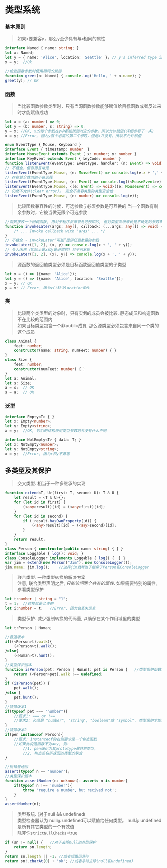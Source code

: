 # 类型系统

### 基本原则

> 如果x要兼容y，那么y至少具有与x相同的属性

```ts
interface Named { name: string; }
let x: Named;
let y = { name: 'Alice', location: 'Seattle' }; // y's inferred type is { name: string; location: string; }
x = y;  //Ok

//检查函数参数时使用相同的规则
function greet(n: Named) { console.log('Hello, ' + n.name); }
greet(y); // OK
```

### 函数
> 当比较函数参数类型时，只有当源函数参数能够赋值给目标函数或者反过来时才能赋值成功

```ts
let x = (a: number) => 0;
let y = (b: number, s: string) => 0;
y = x; //OK, x的每个参数在y中都能找到对应的参数，所以允许赋值(详细参看下一条)
x = y; //Error, 因为y有个必需的第二个参数，但是x并没有，所以不允许赋值

enum EventType { Mouse, Keyboard }
interface Event { timestamp: number; }
interface MouseEvent extends Event { x: number; y: number }
interface KeyEvent extends Event { keyCode: number }
function listenEvent(eventType: EventType, handler: (n: Event) => void) { /* ... */ }
// 不健全，但有用且常见
listenEvent(EventType.Mouse, (e: MouseEvent) => console.log(e.x + ',' + e.y));
// 存在健全性时的不良选择
listenEvent(EventType.Mouse, (e: Event) => console.log((<MouseEvent>e).x + ',' + (<MouseEvent>e).y));
listenEvent(EventType.Mouse, <(e: Event) => void>((e: MouseEvent) => console.log(e.x + ',' + e.y)));
// 仍然不允许(clear error)。 完全不兼容类型的类型安全性
listenEvent(EventType.Mouse, (e: number) => console.log(e));
```
> 比较函数兼容性的时候，可选参数与必须参数是可互换的
> 当一个函数有剩余参数时，它被当做无限个可选参数

```ts
//函数接收一个回调函数, 用对于程序员来说是可预知的, 但对类型系统来说是不确定的参数来调用
function invokeLater(args: any[], callback: (...args: any[]) => void) {
    /* ... Invoke callback with 'args' ... */
}
// 不健全 - invokeLater“可能”提供任意数量的参数
invokeLater([1, 2], (x, y) => console.log(x + ', ' + y));
// 令人困惑（实际上是x和y是必需的）且不可发现
invokeLater([1, 2], (x?, y?) => console.log(x + ', ' + y));
```

> 源函数的返回值类型必须是目标函数返回值类型的子类型

```ts
let x = () => ({name: 'Alice'});
let y = () => ({name: 'Alice', location: 'Seattle'});
x = y; // OK
y = x; // Error, 因为x()缺少location属性
```
### 类
> 比较两个类类型的对象时，只有实例的成员会被比较. 静态成员和构造函数不在比较的范围内<br>
> 如果目标类型包含一个非public成员, 那么源类型必须包含来自同一个类的这个成员

```ts
class Animal {
    feet: number;
    constructor(name: string, numFeet: number) { }
}
class Size {
    feet: number;
    constructor(numFeet: number) { }
}
let a: Animal;
let s: Size;
a = s;  // OK
s = a;  // OK
```

### 泛型
```ts
interface Empty<T> { }
let x: Empty<number>;
let y: Empty<string>;
x = y;  //OK, 它们的结构使用类型参数时并没有什么不同

interface NotEmpty<T> { data: T; }
let x: NotEmpty<number>;
let y: NotEmpty<string>;
x = y;  //Error, 因为x和y不兼容
```
## 多类型及其保护
> 交叉类型. 相当于一种多继承的实现

```ts
function extend<T, U>(first: T, second: U): T & U {
    let result = <T & U>{};
    for (let id in first) {
        (<any>result)[id] = (<any>first)[id];
    }
    for (let id in second) {
        if (!result.hasOwnProperty(id)) {
            (<any>result)[id] = (<any>second)[id];
        }
    }
    return result;
}
class Person { constructor(public name: string) { } }
interface Loggable { log(): void; }
class ConsoleLogger implements Loggable { log() {  } }
var jim = extend(new Person("Jim"), new ConsoleLogger());
jim.name; jim.log();    //这样jim就相当于继承了Person和ConsoleLogger
```

> 联合类型. 一种类型转换的解决方案<br>
> 注意, 联合类型声明之后, *只能访问两个共有的属性*. 如果需要特别的属性, 参看类型保护

```ts
let t:number | string = "1";
t = 1;  //这样就是允许的
let i:number = t;   //Error, 因为会丢失信息
```

> 类型保护. 减少强制转换的代码量, 以确保在某个作用域里的类型

```ts
let t:Person | Human;

//普通版本
if((<Person>t).walk){
    (<Person>t).walk();
}else{
    (<Human>t).hunt();
}
//类型保护版本
function isPerson(pet: Person | Human): pet is Person {   //类型保护函数. 返回格式固定: paramName is Type
    return (<Person>pet).walk !== undefined;
}
if (isPerson(pet)) {
    pet.walk();
}else {
    pet.hunt();
}
//特殊版本1
if(typeof pet === "number"){
    //要求1: === or !== 
    //要求2: 必须是 "number", "string", "boolean"或 "symbol". 类型保护才能生效
}
//特殊版本2
if(pen instanceof Person){
    //要求: instanceof的右侧要求是一个构造函数
    //如果此构造函数不为any, 则: 
        //1. pen细化为其prototype属性的类型，
        //2. 构造签名所返回的类型的联合
}

//抛错普通版
assert(typeof n == 'number');
//类型保护版本
function assertNumber(n: unknown): asserts n is number{
    if(typeof n !== 'number'){
        throw 'require a number, but recived not';
    }
}
assertNumber(n);
```

> 类型系统. (对于null && undefined)<br>
> 类型检查器认为 null与 undefined可以赋值给任何类型。 null与 undefined是所有其它类型的一个有效值<br>
> 除非你`strictNullChecks`=true

```ts
if (sn != null) {   //对于去除null的类型保护
    return sn.length;
}
return sn.length || -1; //或者短路运算符
return sn!.charAt(0) + 'ok'; //或者手动去除(null和undefined)
```
